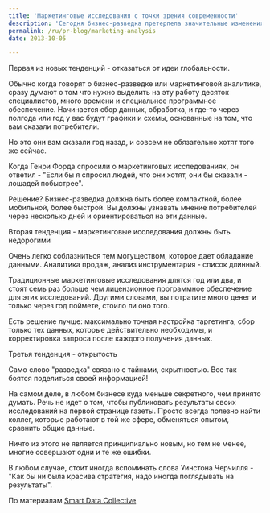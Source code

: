 ```yaml
---
title: 'Маркетинговые исследования с точки зрения современности'
description: 'Сегодня бизнес-разведка претерпела значительные изменения по сравнению с тем, что было 10, и даже 5 лет назад. Новые технологии создают новые условия, новые феномены потребительского поведения и способы их отслеживать. Первая из новых тенденций - отказаться от идеи глобальности.'
permalink: /ru/pr-blog/marketing-analysis
date: 2013-10-05

---
```


Первая из новых тенденций - отказаться от идеи глобальности.

Обычно когда говорят о бизнес-разведке или маркетинговой аналитике, сразу думают о том что нужно выделить на эту работу десяток специалистов, много времени и специальное программное обеспечение. Начинается сбор данных, обработка, и где-то через полгода или год у вас будут графики и схемы, основанные на том, что вам сказали потребители.

Но это они вам сказали год назад, и совсем не обязательно хотят того же сейчас.

Когда Генри Форда спросили о маркетинговых исследованиях, он ответил - "Если бы я спросил людей, что они хотят, они бы сказали - лошадей побыстрее".

Решение? Бизнес-разведка должна быть более компактной, более мобильной, более быстрой. Вы должны узнавать мнение потребителей через несколько дней и ориентироваться на эти данные.

Вторая тенденция - маркетинговые исследования должны быть недорогими

Очень легко соблазниться тем могуществом, которое дает обладание данными. Аналитика продаж, анализ инструментария - список длинный.

Традиционные маркетинговые исследования длятся год или два, и стоят семь раз больше чем лицензионное программное обеспечение для этих исследований. Другими словами, вы потратите много денег и только через год поймете, стоило ли оно того.

Есть решение лучше: максимально точная настройка таргетинга, сбор только тех данных, которые действительно необходимы, и корректировка запроса после каждого получения данных.

Третья тенденция - открытость

Само слово "разведка" связано с тайнами, скрытностью. Все так боятся поделиться своей информацией!

На самом деле, в любом бизнесе куда меньше секретного, чем принято думать. Речь не идет о том, чтобы публиковать результаты своих исследований на первой странице газеты. Просто всегда полезно найти коллег, которые работают в той же сфере, обменяться опытом, сравнить общие данные.

Ничто из этого не является принципиально новым, но тем не менее, многие совершают одни и те же ошибки.

В любом случае, стоит иногда вспоминать слова Уинстона Черчилля - "Как бы ни была красива стратегия, надо иногда поглядывать на результаты".

По материалам <a href="https://smartdatacollective.com/matillion/150351/3-secrets-successful-business-intelligence-strategy"> Smart Data Collective </a>

